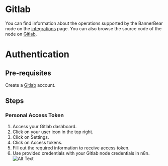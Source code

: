 # Gitlab
You can find information about the operations supported by the BannerBear node on the [integrations](https://n8n.io/integrations/n8n-nodes-base.gitlab) page. You can also browse the source code of the node on [Gitlab](https://github.com/n8n-io/n8n/tree/master/packages/nodes-base/nodes/Gitlab).

# Authentication

## Pre-requisites

Create a [Gitlab](https://gitlab.com/) account.

## Steps

### Personal Access Token

1. Access your Gitlab dashboard.
2. Click on your user icon in the top right.
3. Click on Settings.
4. Click on Access tokens.
5. Fill out the required information to receive access token.
6. Use provided credentials with your Gitlab node credentials in n8n.
![Alt Text](https://i.imgur.com/o6g7I8y.gif) 
